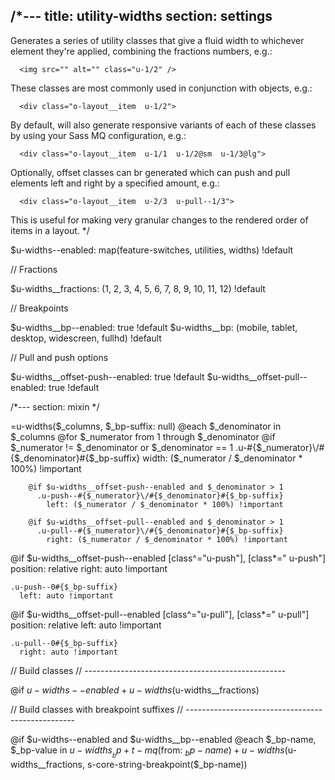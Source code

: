 /*---
title: utility-widths
section: settings
---
Generates a series of utility classes that give a fluid width to whichever element they're applied, combining the fractions numbers, e.g.:

```example:html
  <img src="" alt="" class="u-1/2" />
```

These classes are most commonly used in conjunction with objects, e.g.:

```obj combinatoric example:html
  <div class="o-layout__item  u-1/2">
```

By default, will also generate responsive variants of each of these classes by using your Sass MQ configuration, e.g.:

```obj combinatori example with breakpoints:html
  <div class="o-layout__item  u-1/1  u-1/2@sm  u-1/3@lg">
```

Optionally, offset classes can br generated which can push and pull elements left and right by a specified amount, e.g.:

```move helpers:html
  <div class="o-layout__item  u-2/3  u-pull--1/3">
```

This is useful for making very granular changes to the rendered order of items in a layout.
*/

$u-widths--enabled: map(feature-switches, utilities, widths) !default

// Fractions

$u-widths__fractions: (1, 2, 3, 4, 5,  6, 7, 8, 9, 10, 11, 12) !default

// Breakpoints

$u-widths__bp--enabled: true !default
$u-widths__bp: (mobile, tablet, desktop, widescreen, fullhd) !default

// Pull and push options

$u-widths__offset-push--enabled: true !default
$u-widths__offset-pull--enabled: true !default

/*---
section: mixin
*/

=u-widths($_columns, $_bp-suffix: null)
  @each $_denominator in $_columns
    @for $_numerator from 1 through $_denominator
      @if $_numerator != $_denominator or $_denominator == 1
        .u-#{$_numerator}\/#{$_denominator}#{$_bp-suffix}
          width: ($_numerator / $_denominator * 100%) !important

        @if $u-widths__offset-push--enabled and $_denominator > 1
          .u-push--#{$_numerator}\/#{$_denominator}#{$_bp-suffix}
            left: ($_numerator / $_denominator * 100%) !important

        @if $u-widths__offset-pull--enabled and $_denominator > 1
          .u-pull--#{$_numerator}\/#{$_denominator}#{$_bp-suffix}
            right: ($_numerator / $_denominator * 100%) !important

  @if $u-widths__offset-push--enabled
    [class^="u-push"],
    [class*=" u-push"]
      position: relative
      right: auto !important

    .u-push--0#{$_bp-suffix}
      left: auto !important

  @if $u-widths__offset-pull--enabled
    [class^="u-pull"],
    [class*=" u-pull"]
      position: relative
      left: auto !important

    .u-pull--0#{$_bp-suffix}
      right: auto !important

// Build classes
// --------------------------------------------------

@if $u-widths--enabled
  +u-widths($u-widths__fractions)

// Build classes with breakpoint suffixes
// --------------------------------------------------

@if $u-widths--enabled and $u-widths__bp--enabled
  @each $_bp-name, $_bp-value in $u-widths__bp
    +t-mq($from: $_bp-name)
      +u-widths($u-widths__fractions, s-core-string-breakpoint($_bp-name))
